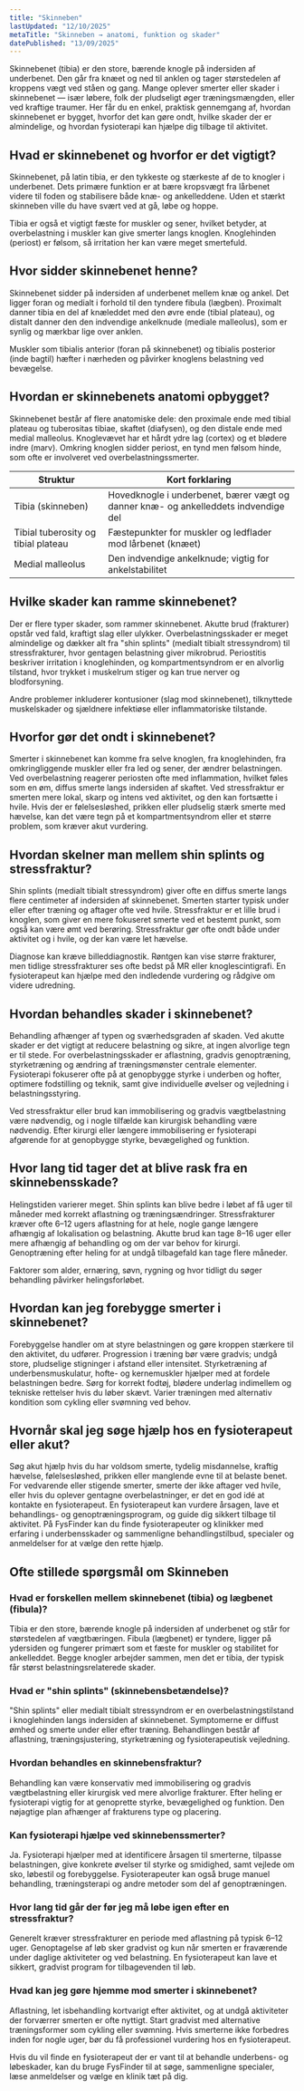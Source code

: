 ```yaml
---
title: "Skinneben"
lastUpdated: "12/10/2025"
metaTitle: "Skinneben → anatomi, funktion og skader"
datePublished: "13/09/2025"
---
```


Skinnebenet (tibia) er den store, bærende knogle på indersiden af underbenet. Den går fra knæet og ned til anklen og tager størstedelen af kroppens vægt ved ståen og gang. Mange oplever smerter eller skader i skinnebenet — især løbere, folk der pludseligt øger træningsmængden, eller ved kraftige traumer. Her får du en enkel, praktisk gennemgang af, hvordan skinnebenet er bygget, hvorfor det kan gøre ondt, hvilke skader der er almindelige, og hvordan fysioterapi kan hjælpe dig tilbage til aktivitet.

## Hvad er skinnebenet og hvorfor er det vigtigt?

Skinnebenet, på latin tibia, er den tykkeste og stærkeste af de to knogler i underbenet. Dets primære funktion er at bære kropsvægt fra lårbenet videre til foden og stabilisere både knæ- og ankelleddene. Uden et stærkt skinneben ville du have svært ved at gå, løbe og hoppe.

Tibia er også et vigtigt fæste for muskler og sener, hvilket betyder, at overbelastning i muskler kan give smerter langs knoglen. Knoglehinden (periost) er følsom, så irritation her kan være meget smertefuld.

## Hvor sidder skinnebenet henne?

Skinnebenet sidder på indersiden af underbenet mellem knæ og ankel. Det ligger foran og medialt i forhold til den tyndere fibula (lægben). Proximalt danner tibia en del af knæleddet med den øvre ende (tibial plateau), og distalt danner den den indvendige ankelknude (mediale malleolus), som er synlig og mærkbar lige over anklen.

Muskler som tibialis anterior (foran på skinnebenet) og tibialis posterior (inde bagtil) hæfter i nærheden og påvirker knoglens belastning ved bevægelse.

## Hvordan er skinnebenets anatomi opbygget?

Skinnebenet består af flere anatomiske dele: den proximale ende med tibial plateau og tuberositas tibiae, skaftet (diafysen), og den distale ende med medial malleolus. Knoglevævet har et hårdt ydre lag (cortex) og et blødere indre (marv). Omkring knoglen sidder periost, en tynd men følsom hinde, som ofte er involveret ved overbelastningssmerter.

| Struktur | Kort forklaring |
|---|---|
| Tibia (skinneben) | Hovedknogle i underbenet, bærer vægt og danner knæ- og ankelleddets indvendige del |
| Tibial tuberosity og tibial plateau | Fæstepunkter for muskler og ledflader mod lårbenet (knæet) |
| Medial malleolus | Den indvendige ankelknude; vigtig for ankelstabilitet |

## Hvilke skader kan ramme skinnebenet?

Der er flere typer skader, som rammer skinnebenet. Akutte brud (frakturer) opstår ved fald, kraftigt slag eller ulykker. Overbelastningsskader er meget almindelige og dækker alt fra "shin splints" (medialt tibialt stressyndrom) til stressfrakturer, hvor gentagen belastning giver mikrobrud. Periostitis beskriver irritation i knoglehinden, og kompartmentsyndrom er en alvorlig tilstand, hvor trykket i muskelrum stiger og kan true nerver og blodforsyning.

Andre problemer inkluderer kontusioner (slag mod skinnebenet), tilknyttede muskelskader og sjældnere infektiøse eller inflammatoriske tilstande.

## Hvorfor gør det ondt i skinnebenet?

Smerter i skinnebenet kan komme fra selve knoglen, fra knoglehinden, fra omkringliggende muskler eller fra led og sener, der ændrer belastningen. Ved overbelastning reagerer periosten ofte med inflammation, hvilket føles som en øm, diffus smerte langs indersiden af skaftet. Ved stressfraktur er smerten mere lokal, skarp og intens ved aktivitet, og den kan fortsætte i hvile. Hvis der er følelsesløshed, prikken eller pludselig stærk smerte med hævelse, kan det være tegn på et kompartmentsyndrom eller et større problem, som kræver akut vurdering.

## Hvordan skelner man mellem shin splints og stressfraktur?

Shin splints (medialt tibialt stressyndrom) giver ofte en diffus smerte langs flere centimeter af indersiden af skinnebenet. Smerten starter typisk under eller efter træning og aftager ofte ved hvile. Stressfraktur er et lille brud i knoglen, som giver en mere fokuseret smerte ved et bestemt punkt, som også kan være ømt ved berøring. Stressfraktur gør ofte ondt både under aktivitet og i hvile, og der kan være let hævelse.

Diagnose kan kræve billeddiagnostik. Røntgen kan vise større frakturer, men tidlige stressfrakturer ses ofte bedst på MR eller knoglescintigrafi. En fysioterapeut kan hjælpe med den indledende vurdering og rådgive om videre udredning.

## Hvordan behandles skader i skinnebenet?

Behandling afhænger af typen og sværhedsgraden af skaden. Ved akutte skader er det vigtigt at reducere belastning og sikre, at ingen alvorlige tegn er til stede. For overbelastningsskader er aflastning, gradvis genoptræning, styrketræning og ændring af træningsmønster centrale elementer. Fysioterapi fokuserer ofte på at genopbygge styrke i underben og hofter, optimere fodstilling og teknik, samt give individuelle øvelser og vejledning i belastningsstyring.

Ved stressfraktur eller brud kan immobilisering og gradvis vægtbelastning være nødvendig, og i nogle tilfælde kan kirurgisk behandling være nødvendig. Efter kirurgi eller længere immobilisering er fysioterapi afgørende for at genopbygge styrke, bevægelighed og funktion.

## Hvor lang tid tager det at blive rask fra en skinnebensskade?

Helingstiden varierer meget. Shin splints kan blive bedre i løbet af få uger til måneder med korrekt aflastning og træningsændringer. Stressfrakturer kræver ofte 6–12 ugers aflastning for at hele, nogle gange længere afhængig af lokalisation og belastning. Akutte brud kan tage 8–16 uger eller mere afhængig af behandling og om der var behov for kirurgi. Genoptræning efter heling for at undgå tilbagefald kan tage flere måneder.

Faktorer som alder, ernæring, søvn, rygning og hvor tidligt du søger behandling påvirker helingsforløbet.

## Hvordan kan jeg forebygge smerter i skinnebenet?

Forebyggelse handler om at styre belastningen og gøre kroppen stærkere til den aktivitet, du udfører. Progression i træning bør være gradvis; undgå store, pludselige stigninger i afstand eller intensitet. Styrketræning af underbensmuskulatur, hofte- og kernemuskler hjælper med at fordele belastningen bedre. Sørg for korrekt fodtøj, blødere underlag indimellem og tekniske rettelser hvis du løber skævt. Varier træningen med alternativ kondition som cykling eller svømning ved behov.

## Hvornår skal jeg søge hjælp hos en fysioterapeut eller akut?

Søg akut hjælp hvis du har voldsom smerte, tydelig misdannelse, kraftig hævelse, følelsesløshed, prikken eller manglende evne til at belaste benet. For vedvarende eller stigende smerter, smerte der ikke aftager ved hvile, eller hvis du oplever gentagne overbelastninger, er det en god idé at kontakte en fysioterapeut. En fysioterapeut kan vurdere årsagen, lave et behandlings- og genoptræningsprogram, og guide dig sikkert tilbage til aktivitet. På FysFinder kan du finde fysioterapeuter og klinikker med erfaring i underbensskader og sammenligne behandlingstilbud, specialer og anmeldelser for at vælge den rette hjælp.

## Ofte stillede spørgsmål om Skinneben

### Hvad er forskellen mellem skinnebenet (tibia) og lægbenet (fibula)?
Tibia er den store, bærende knogle på indersiden af underbenet og står for størstedelen af vægtbæringen. Fibula (lægbenet) er tyndere, ligger på ydersiden og fungerer primært som et fæste for muskler og stabilitet for ankelleddet. Begge knogler arbejder sammen, men det er tibia, der typisk får størst belastningsrelaterede skader.

### Hvad er "shin splints" (skinnebensbetændelse)?
"Shin splints" eller medialt tibialt stressyndrom er en overbelastningstilstand i knoglehinden langs indersiden af skinnebenet. Symptomerne er diffust ømhed og smerte under eller efter træning. Behandlingen består af aflastning, træningsjustering, styrketræning og fysioterapeutisk vejledning.

### Hvordan behandles en skinnebensfraktur?
Behandling kan være konservativ med immobilisering og gradvis vægtbelastning eller kirurgisk ved mere alvorlige frakturer. Efter heling er fysioterapi vigtig for at genoprette styrke, bevægelighed og funktion. Den nøjagtige plan afhænger af frakturens type og placering.

### Kan fysioterapi hjælpe ved skinnebenssmerter?
Ja. Fysioterapi hjælper med at identificere årsagen til smerterne, tilpasse belastningen, give konkrete øvelser til styrke og smidighed, samt vejlede om sko, løbestil og forebyggelse. Fysioterapeuter kan også bruge manuel behandling, træningsterapi og andre metoder som del af genoptræningen.

### Hvor lang tid går der før jeg må løbe igen efter en stressfraktur?
Generelt kræver stressfrakturer en periode med aflastning på typisk 6–12 uger. Genoptagelse af løb sker gradvist og kun når smerten er fraværende under daglige aktiviteter og ved belastning. En fysioterapeut kan lave et sikkert, gradvist program for tilbagevenden til løb.

### Hvad kan jeg gøre hjemme mod smerter i skinnebenet?
Aflastning, let isbehandling kortvarigt efter aktivitet, og at undgå aktiviteter der forværrer smerten er ofte nyttigt. Start gradvist med alternative træningsformer som cykling eller svømning. Hvis smerterne ikke forbedres inden for nogle uger, bør du få professionel vurdering hos en fysioterapeut.

Hvis du vil finde en fysioterapeut der er vant til at behandle underbens- og løbeskader, kan du bruge FysFinder til at søge, sammenligne specialer, læse anmeldelser og vælge en klinik tæt på dig.